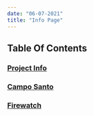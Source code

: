 ```yaml
---
date: "06-07-2021"
title: "Info Page"
---
```


## Table Of Contents

### [Project Info](/info/project)

### [Campo Santo](/info/camposanto)

### [Firewatch](/info/firewatch)